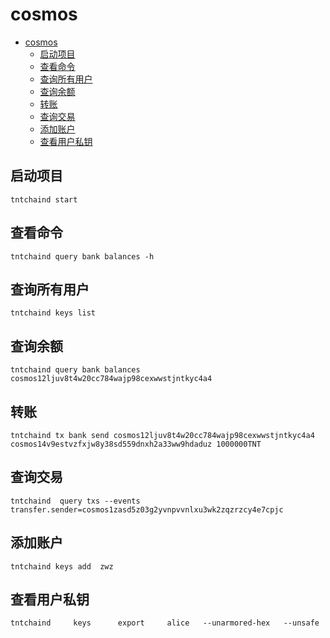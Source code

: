 # cosmos
<!-- TOC -->
* [cosmos](#cosmos)
  * [启动项目](#启动项目)
  * [查看命令](#查看命令)
  * [查询所有用户](#查询所有用户)
  * [查询余额](#查询余额)
  * [转账](#转账)
  * [查询交易](#查询交易)
  * [添加账户](#添加账户)
  * [查看用户私钥](#查看用户私钥)
<!-- TOC -->

##  启动项目
```shell
tntchaind start
```
##  查看命令
```shell
tntchaind query bank balances -h
```
##  查询所有用户
```shell
tntchaind keys list

```
##  查询余额
```shell
tntchaind query bank balances cosmos12ljuv8t4w20cc784wajp98cexwwstjntkyc4a4
```

##  转账
```shell
tntchaind tx bank send cosmos12ljuv8t4w20cc784wajp98cexwwstjntkyc4a4  cosmos14v9estvzfxjw8y38sd559dnxh2a33ww9hdaduz 1000000TNT   
```

##  查询交易
```shell
tntchaind  query txs --events transfer.sender=cosmos1zasd5z03g2yvnpvvnlxu3wk2zqzrzcy4e7cpjc
```

##  添加账户
```shell
tntchaind keys add  zwz
```
## 查看用户私钥
```shell
tntchaind     keys      export     alice   --unarmored-hex   --unsafe 
```
